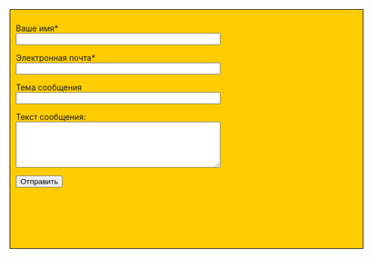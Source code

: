 <html>
<head>
<title>Одноколоночные макеты на BlogGood.ru</title>
<style>
   .blok-center {
    position: absolute; /* Абсолютное позиционирование */
    width: 600px; /* Ширина блока */
    height: 400px; /* Высота блока */
    margin: auto; /* Отступ от блока */
    top: 0; /* Положение блока от верхнего края */
    bottom: 0; /* Положение блока от нижнего края */
    left: 0; /* Положение блока от левого края */
    right: 0; /* Положение блока от правого края */
    background: #fc0; /* Цвет фона блока */
    border: 1px solid #000; /* Рамка блока */
    padding: 10px; /* Отступ внутри блока */
    overflow: auto; /* Полоса прокрутки */
   }
</style>
</head>
<body>
<div class="blok-center">
<form>
<p>Ваше имя*<br />
<input class="input" name="name" type="text" style="width:60%" /></p>
<p>Электронная почта*<br />
<input class="input" name="email" type="text" style="width:60%" /></p>
<p>Тема сообщения<br />
<input class="input" name="sub" type="text" style="width:60%" /></p>
<p>Текст сообщения:<br /><textarea name="body" cols="1" rows="5" style="width:60%" /></textarea></p>
<p><input id="submit" value="Отправить" type="submit" /></p>
</form>
</div>
</body>
</html>
